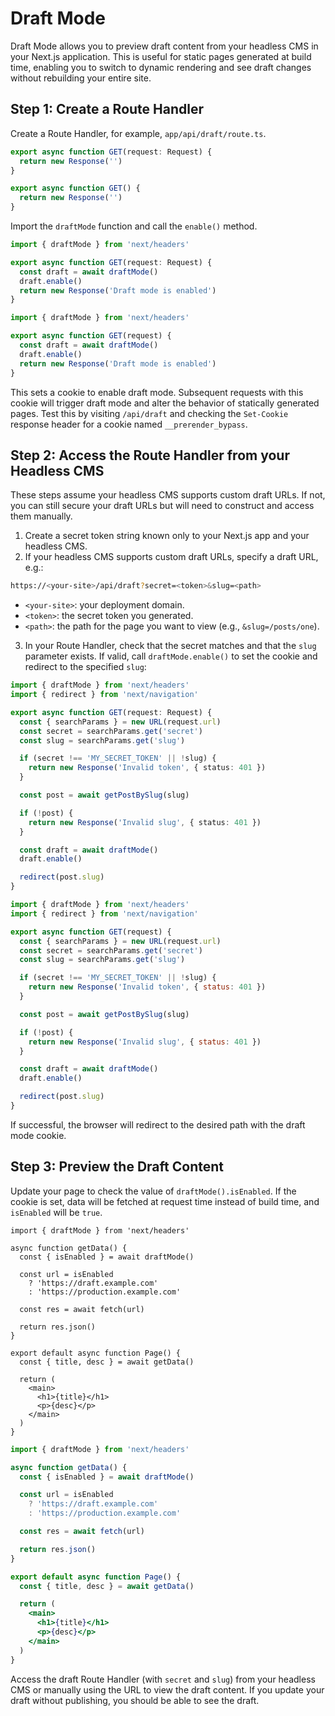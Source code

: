 # Draft Mode

Draft Mode allows you to preview draft content from your headless CMS in your Next.js application. This is useful for static pages generated at build time, enabling you to switch to dynamic rendering and see draft changes without rebuilding your entire site.

## Step 1: Create a Route Handler

Create a Route Handler, for example, `app/api/draft/route.ts`.

```ts
export async function GET(request: Request) {
  return new Response('')
}
```

```js
export async function GET() {
  return new Response('')
}
```

Import the `draftMode` function and call the `enable()` method.

```ts
import { draftMode } from 'next/headers'

export async function GET(request: Request) {
  const draft = await draftMode()
  draft.enable()
  return new Response('Draft mode is enabled')
}
```

```js
import { draftMode } from 'next/headers'

export async function GET(request) {
  const draft = await draftMode()
  draft.enable()
  return new Response('Draft mode is enabled')
}
```

This sets a cookie to enable draft mode. Subsequent requests with this cookie will trigger draft mode and alter the behavior of statically generated pages. Test this by visiting `/api/draft` and checking the `Set-Cookie` response header for a cookie named `__prerender_bypass`.

## Step 2: Access the Route Handler from your Headless CMS

These steps assume your headless CMS supports custom draft URLs. If not, you can still secure your draft URLs but will need to construct and access them manually.

1. Create a secret token string known only to your Next.js app and your headless CMS.
2. If your headless CMS supports custom draft URLs, specify a draft URL, e.g.:

```bash
https://<your-site>/api/draft?secret=<token>&slug=<path>
```

- `<your-site>`: your deployment domain.
- `<token>`: the secret token you generated.
- `<path>`: the path for the page you want to view (e.g., `&slug=/posts/one`).

3. In your Route Handler, check that the secret matches and that the `slug` parameter exists. If valid, call `draftMode.enable()` to set the cookie and redirect to the specified `slug`:

```ts
import { draftMode } from 'next/headers'
import { redirect } from 'next/navigation'

export async function GET(request: Request) {
  const { searchParams } = new URL(request.url)
  const secret = searchParams.get('secret')
  const slug = searchParams.get('slug')

  if (secret !== 'MY_SECRET_TOKEN' || !slug) {
    return new Response('Invalid token', { status: 401 })
  }

  const post = await getPostBySlug(slug)

  if (!post) {
    return new Response('Invalid slug', { status: 401 })
  }

  const draft = await draftMode()
  draft.enable()

  redirect(post.slug)
}
```

```js
import { draftMode } from 'next/headers'
import { redirect } from 'next/navigation'

export async function GET(request) {
  const { searchParams } = new URL(request.url)
  const secret = searchParams.get('secret')
  const slug = searchParams.get('slug')

  if (secret !== 'MY_SECRET_TOKEN' || !slug) {
    return new Response('Invalid token', { status: 401 })
  }

  const post = await getPostBySlug(slug)

  if (!post) {
    return new Response('Invalid slug', { status: 401 })
  }

  const draft = await draftMode()
  draft.enable()

  redirect(post.slug)
}
```

If successful, the browser will redirect to the desired path with the draft mode cookie.

## Step 3: Preview the Draft Content

Update your page to check the value of `draftMode().isEnabled`. If the cookie is set, data will be fetched at request time instead of build time, and `isEnabled` will be `true`.

```tsx
import { draftMode } from 'next/headers'

async function getData() {
  const { isEnabled } = await draftMode()

  const url = isEnabled
    ? 'https://draft.example.com'
    : 'https://production.example.com'

  const res = await fetch(url)

  return res.json()
}

export default async function Page() {
  const { title, desc } = await getData()

  return (
    <main>
      <h1>{title}</h1>
      <p>{desc}</p>
    </main>
  )
}
```

```jsx
import { draftMode } from 'next/headers'

async function getData() {
  const { isEnabled } = await draftMode()

  const url = isEnabled
    ? 'https://draft.example.com'
    : 'https://production.example.com'

  const res = await fetch(url)

  return res.json()
}

export default async function Page() {
  const { title, desc } = await getData()

  return (
    <main>
      <h1>{title}</h1>
      <p>{desc}</p>
    </main>
  )
}
```

Access the draft Route Handler (with `secret` and `slug`) from your headless CMS or manually using the URL to view the draft content. If you update your draft without publishing, you should be able to see the draft.